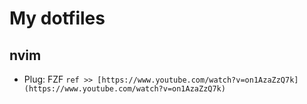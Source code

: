 # My dotfiles

## nvim
- Plug: FZF `ref >> [https://www.youtube.com/watch?v=on1AzaZzQ7k](https://www.youtube.com/watch?v=on1AzaZzQ7k)`
